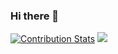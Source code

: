 ### Hi there 👋

[![Contribution Stats](https://github-contribution-stats.vercel.app/api/?username=EDbarvinsky)](https://github.com/EDbarvinsky/github-contribution-stats/)
![](https://komarev.com/ghpvc/?username=EDbarvinsky)

<!--
**EDbarvinsky/EDbarvinsky** is a ✨ _special_ ✨ repository because its `README.md` (this file) appears on your GitHub profile.

Here are some ideas to get you started:

- 🔭 I’m currently working on ...
- 🌱 I’m currently learning ...
- 👯 I’m looking to collaborate on ...
- 🤔 I’m looking for help with ...
- 💬 Ask me about ...
- 📫 How to reach me: ...
- 😄 Pronouns: ...
- ⚡ Fun fact: ...
-->
